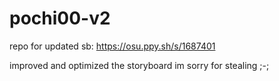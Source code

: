 # pochi00-v2
repo for updated sb: https://osu.ppy.sh/s/1687401

improved and optimized the storyboard im sorry for stealing ;-;
